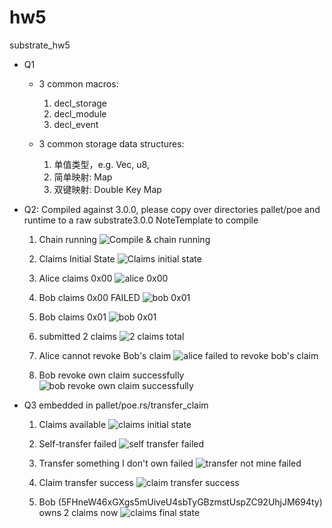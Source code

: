 # hw5
substrate_hw5


* Q1
  * 3 common macros:
    1. decl_storage
    2. decl_module
    3. decl_event

  * 3 common storage data structures:
    1. 单值类型，e.g. Vec, u8,
    2. 简单映射: Map
    3. 双键映射: Double Key Map

* Q2: Compiled against 3.0.0, please copy over directories pallet/poe and runtime to a raw substrate3.0.0 NoteTemplate to compile
  1. Chain running
  ![Compile & chain running](doc/chain_running.png?raw=true)

  2. Claims Initial State
  ![Claims initial state](doc/claims_state00.png?raw=true)

  3. Alice claims 0x00
  ![alice 0x00](doc/alice_claims_0x00.png?raw=true)

  4. Bob claims 0x00 FAILED
  ![bob 0x01](doc/bob_claims_0x00_failed.png?raw=true)

  5. Bob claims 0x01
  ![bob 0x01](doc/bob_claims_0x01.png?raw=true)

  6. submitted 2 claims
  ![2 claims total](doc/claims_ѕtate01.png?raw=true)

  6. Alice cannot revoke Bob's claim
  ![alice failed to revoke bob's claim](doc/alice_revokes_bob_failed.png?raw=true)

  7. Bob revoke own claim successfully
  ![bob revoke own claim successfully](doc/bob_revokes_own_claim.png?raw=true)


* Q3 embedded in pallet/poe.rs/transfer_claim
  1. Claims available 
  ![claims initial state](doc/claims_state01.png?raw=true)

  2. Self-transfer failed
  ![self transfer failed](doc/alice_transfers_self_failed?raw=true)

  3. Transfer something I don't own failed
  ![transfer not mine failed](doc/alice_transfers_0x01_failed?raw=true)

  4. Claim transfer success
  ![claim transfer success](doc/alice_transfers_bob_0x00?raw=true)

  5. Bob (5FHneW46xGXgs5mUiveU4sbTyGBzmstUspZC92UhjJM694ty) owns 2 claims now
  ![claims final state](doc/claims_state02.png?raw=true)

